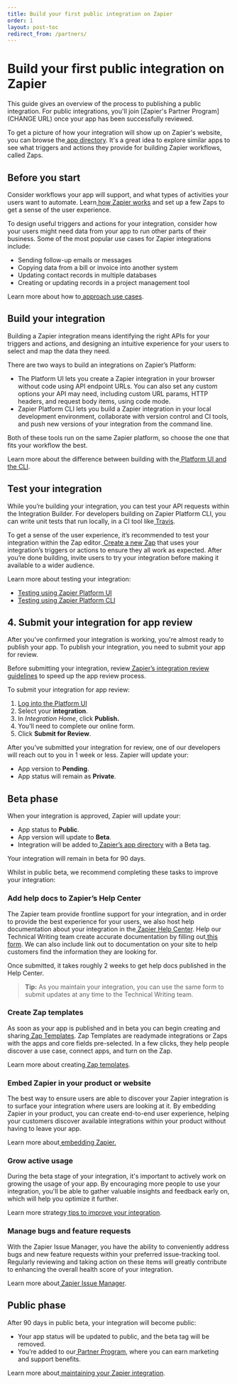 ```yaml
---
title: Build your first public integration on Zapier
order: 1
layout: post-toc
redirect_from: /partners/
---
```

# Build your first public integration on Zapier

This guide gives an overview of the process to publishing a public integration. For public integrations, you'll join [Zapier's Partner Program](CHANGE URL) once your app has been successfully reviewed.

To get a picture of how your integration will show up on Zapier's website, you can browse the[ app directory](https://zapier.com/apps). It's a great idea to explore similar apps to see what triggers and actions they provide for building Zapier workflows, called Zaps.


## **Before you start**

Consider workflows your app will support, and what types of activities your users want to automate. Learn[ how Zapier works](https://zapier.com/help/how-zapier-works/) and set up a few Zaps to get a sense of the user experience.

To design useful triggers and actions for your integration, consider how your users might need data from your app to run other parts of their business. Some of the most popular use cases for Zapier integrations include:



* Sending follow-up emails or messages
* Copying data from a bill or invoice into another system
* Updating contact records in multiple databases
* Creating or updating records in a project management tool

Learn more about how to[ approach use cases](https://platform.zapier.com/partners/integration-examples).


## **Build your integration**

Building a Zapier integration means identifying the right APIs for your triggers and actions, and designing an intuitive experience for your users to select and map the data they need.

There are two ways to build an integrations on Zapier’s Platform:



* The Platform UI lets you create a Zapier integration in your browser without code using API endpoint URLs. You can also set any custom options your API may need, including custom URL params, HTTP headers, and request body items, using code mode.
* Zapier Platform CLI lets you build a Zapier integration in your local development environment, collaborate with version control and CI tools, and push new versions of your integration from the command line.

Both of these tools run on the same Zapier platform, so choose the one that fits your workflow the best.

Learn more about the difference between building with the[ Platform UI and the CLI](https://platform.zapier.com/docs/vs).


## **Test your integration**

While you’re building your integration, you can test your API requests within the Integration Builder. For developers building on Zapier Platform CLI, you can write unit tests that run locally, in a CI tool like[ Travis](https://travis-ci.com/).

To get a sense of the user experience, it’s recommended to test your integration within the Zap editor.[ Create a new Zap](https://zapier.com/help/create/basics/create-zaps) that uses your integration’s triggers or actions to ensure they all work as expected. After you’re done building, invite users to try your integration before making it available to a wider audience.

Learn more about testing your integration:



* [Testing using Zapier Platform UI](https://platform.zapier.com/docs/testing)
* [Testing using Zapier Platform CLI](https://platform.zapier.com/cli_docs/docs#testing)


## **4. Submit your integration for app review**

After you've confirmed your integration is working, you're almost ready to publish your app. To publish your integration, you need to submit your app for review.  

Before submitting your integration, review[ Zapier’s integration review guidelines](https://platform.zapier.com/partners/integration-review-guidelines) to speed up the app review process.

To submit your integration for app review:



1. [Log into the Platform UI](https://zapier.com/app/developer)
2. Select your **integration**.
3. In _Integration Home_, click **Publish.**
4. You’ll need to complete our online form.
5. Click **Submit for Review**.

After you’ve submitted your integration for review, one of our developers will reach out to you in 1 week or less. Zapier will update your:



* App version to **Pending**.
* App status will remain as **Private**.


## **Beta phase**

When your integration is approved, Zapier will update your:



* App status to **Public**.
* App version will update to **Beta**.
* Integration will be added to[ Zapier’s app directory](https://zapier.com/apps) with a Beta tag.

Your integration will remain in beta for 90 days.

Whilst in public beta, we recommend completing these tasks to improve your integration:


### **Add help docs to Zapier’s Help Center**

The Zapier team provide frontline support for your integration, and in order to provide the best experience for your users, we also host help documentation about your integration in the[ Zapier Help Center](https://help.zapier.com/hc/en-us). Help our Technical Writing team create accurate documentation by filling out[ this form](https://eu.jotform.com/form/202233475923352). We can also include link out to documentation on your site to help customers find the information they are looking for.

Once submitted, it takes roughly 2 weeks to get help docs published in the Help Center.


> **Tip:** As you maintain your integration, you can use the same form to submit updates at any time to the Technical Writing team.


### **Create Zap templates**

As soon as your app is published and in beta you can begin creating and sharing[ Zap Templates](https://zapier.com/developer/zap-templates). Zap Templates are readymade integrations or Zaps with the apps and core fields pre-selected. In a few clicks, they help people discover a use case, connect apps, and turn on the Zap.

Learn more about creating[ Zap templates](https://platform.zapier.com/partners/zap-templates).


### **Embed Zapier in your product or website**

The best way to ensure users are able to discover your Zapier integration is to surface your integration where users are looking at it. By embedding Zapier in your product, you can create end-to-end user experience, helping your customers discover available integrations within your product without having to leave your app.

Learn more about[ embedding Zapier.](https://platform.zapier.com/embed/overview)


### **Grow active usage**

During the beta stage of your integration, it's important to actively work on growing the usage of your app. By encouraging more people to use your integration, you'll be able to gather valuable insights and feedback early on, which will help you optimize it further.

Learn more strategy[ tips to improve your integration](https://platform.zapier.com/partners/partner-faq).


### **Manage bugs and feature requests**

With the Zapier Issue Manager, you have the ability to conveniently address bugs and new feature requests within your preferred issue-tracking tool. Regularly reviewing and taking action on these items will greatly contribute to enhancing the overall health score of your integration.

Learn more about[ Zapier Issue Manager](https://platform.zapier.com/partners/zim).


## **Public phase**

After 90 days in public beta, your integration will become public:



* Your app status will be updated to public, and the beta tag will be removed.
* You’re added to our[ Partner Program](https://coda.io/d/_d-clruQiSri/_susbo#_luCcs), where you can earn marketing and support benefits.

Learn more about[ maintaining your Zapier integration](https://platform.zapier.com/partners/feature-requests-bugs).
